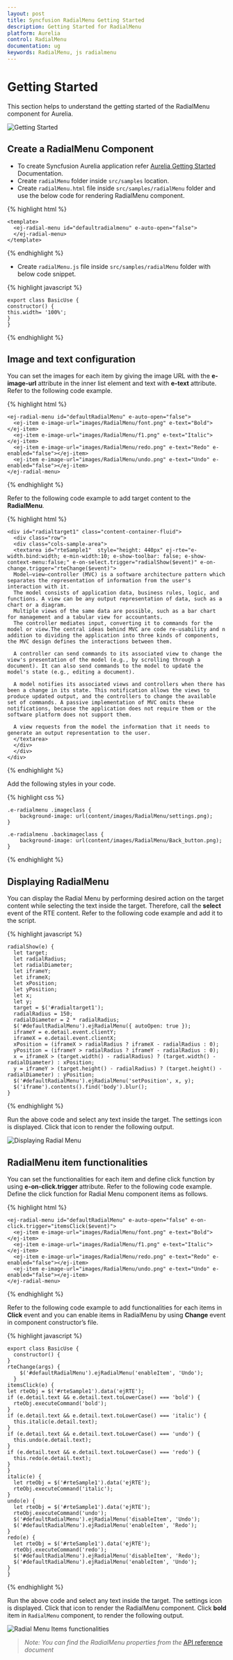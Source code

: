 ```yaml
---
layout: post
title: Syncfusion RadialMenu Getting Started
description: Getting Started for RadialMenu
platform: Aurelia
control: RadialMenu
documentation: ug
keywords: RadialMenu, js radialmenu
---
```


# Getting Started

This section helps to understand the getting started of the RadialMenu component for Aurelia.

![Getting Started](Getting_Started_images/Getting-Started_img1.png)

## Create a RadialMenu Component

*	To create Syncfusion Aurelia application refer [Aurelia Getting Started](https://help.syncfusion.com/aurelia/overview#getting-started) Documentation.
*	Create `radialMenu` folder inside `src/samples` location.
* Create `radialMenu.html` file inside `src/samples/radialMenu` folder and use the below code for rendering RadialMenu component.

{% highlight html %}

    <template>
      <ej-radial-menu id="defaultradialmenu" e-auto-open="false">                            
      </ej-radial-menu>
    </template>


{% endhighlight %} 

* Create `radialMenu.js` file inside `src/samples/radialMenu` folder with below code snippet.

{% highlight javascript %}

    export class BasicUse {
    constructor() {
    this.width= '100%';
    }
    }

{% endhighlight %}

## Image and text configuration

You can set the images for each item by giving the image URL with the **e-image-url** attribute in the inner list element and text with **e-text** attribute. Refer to the following code example. 

{% highlight html %}

    <ej-radial-menu id="defaultRadialMenu" e-auto-open="false">            
      <ej-item e-image-url="images/RadialMenu/font.png" e-text="Bold"></ej-item>
      <ej-item e-image-url="images/RadialMenu/f1.png" e-text="Italic"></ej-item>
      <ej-item e-image-url="images/RadialMenu/redo.png" e-text="Redo" e-enabled="false"></ej-item>
      <ej-item e-image-url="images/RadialMenu/undo.png" e-text="Undo" e-enabled="false"></ej-item>     
    </ej-radial-menu>

{% endhighlight %}

Refer to the following code example to add target content to the **RadialMenu**.

{% highlight html %}

    <div id="radialtarget1" class="content-container-fluid">
      <div class="row">
      <div class="cols-sample-area">
      <textarea id="rteSample1"  style="height: 440px" ej-rte="e-width.bind:width; e-min-width:10; e-show-toolbar: false; e-show-context-menu:false;" e-on-select.trigger="radialShow($event)" e-on-change.trigger="rteChange($event)">
      Model–view–controller (MVC) is a software architecture pattern which separates the representation of information from the user's interaction with it.
      The model consists of application data, business rules, logic, and functions. A view can be any output representation of data, such as a chart or a diagram.
      Multiple views of the same data are possible, such as a bar chart for management and a tabular view for accountants.
      The controller mediates input, converting it to commands for the model or view.The central ideas behind MVC are code re-usability and n addition to dividing the application into three kinds of components, the MVC design defines the interactions between them.

      A controller can send commands to its associated view to change the view's presentation of the model (e.g., by scrolling through a document). It can also send commands to the model to update the model's state (e.g., editing a document).

      A model notifies its associated views and controllers when there has been a change in its state. This notification allows the views to produce updated output, and the controllers to change the available set of commands. A passive implementation of MVC omits these notifications, because the application does not require them or the software platform does not support them.

      A view requests from the model the information that it needs to generate an output representation to the user.
      </textarea>
      </div>
      </div>
    </div>


{% endhighlight %}

Add the following styles in your code.

{% highlight css %}

    .e-radialmenu .imageclass {
        background-image: url(content/images/RadialMenu/settings.png);
    }

    .e-radialmenu .backimageclass {
        background-image: url(content/images/RadialMenu/Back_button.png);
    }

{% endhighlight %}

## Displaying RadialMenu

You can display the Radial Menu by performing desired action on the target content while selecting the text inside the target. Therefore, call the **select** event of the RTE content. Refer to the following code example and add it to the script.

{% highlight javascript %}


    radialShow(e) {
      let target;
      let radialRadius;
      let radialDiameter;
      let iframeY;
      let iframeX;
      let xPosition;
      let yPosition;
      let x;
      let y;
      target = $('#radialtarget1');
      radialRadius = 150;
      radialDiameter = 2 * radialRadius;
      $('#defaultRadialMenu').ejRadialMenu({ autoOpen: true });
      iframeY = e.detail.event.clientY;
      iframeX = e.detail.event.clientX;
      xPosition = (iframeX > radialRadius ? iframeX - radialRadius : 0);
      yPosition = (iframeY > radialRadius ? iframeY - radialRadius : 0);
      x = iframeX > (target.width() - radialRadius) ? (target.width() - radialDiameter) : xPosition;
      y = iframeY > (target.height() - radialRadius) ? (target.height() - radialDiameter) : yPosition;
      $('#defaultRadialMenu').ejRadialMenu('setPosition', x, y);
      $('iframe').contents().find('body').blur();
    }


{% endhighlight %}

Run the above code and select any text inside the target. The settings icon is displayed. Click that icon to render the following output.

![Displaying Radial Menu](Getting_Started_images/getting-started_img2.png)

## RadialMenu item functionalities

You can set the functionalities for each item and define click function by using **e-on-click.trigger** attribute. Refer to the following code example. Define the click function for Radial Menu component items as follows.

{% highlight html %}

    <ej-radial-menu id="defaultRadialMenu" e-auto-open="false" e-on-click.trigger="itemsClick($event)">            
      <ej-item e-image-url="images/RadialMenu/font.png" e-text="Bold"></ej-item>
      <ej-item e-image-url="images/RadialMenu/f1.png" e-text="Italic"></ej-item>
      <ej-item e-image-url="images/RadialMenu/redo.png" e-text="Redo" e-enabled="false"></ej-item>
      <ej-item e-image-url="images/RadialMenu/undo.png" e-text="Undo" e-enabled="false"></ej-item>     
    </ej-radial-menu>

{% endhighlight %}

Refer to the following code example to add functionalities for each items in **Click** event and you can enable items in RadialMenu by using **Change** event in component constructor’s file.

{% highlight javascript %}

    export class BasicUse {
      constructor() {
    }
    rteChange(args) {
        $('#defaultRadialMenu').ejRadialMenu('enableItem', 'Undo');
      }
    itemsClick(e) {
    let rteObj = $('#rteSample1').data('ejRTE');
    if (e.detail.text && e.detail.text.toLowerCase() === 'bold') {
      rteObj.executeCommand('bold');
    }
    if (e.detail.text && e.detail.text.toLowerCase() === 'italic') {
      this.italic(e.detail.text);
    }
    if (e.detail.text && e.detail.text.toLowerCase() === 'undo') {
      this.undo(e.detail.text);
    }
    if (e.detail.text && e.detail.text.toLowerCase() === 'redo') {
      this.redo(e.detail.text);
    }
    }
    italic(e) {
      let rteObj = $('#rteSample1').data('ejRTE');
      rteObj.executeCommand('italic');
    }
    undo(e) {
      let rteObj = $('#rteSample1').data('ejRTE');
      rteObj.executeCommand('undo');
      $('#defaultRadialMenu').ejRadialMenu('disableItem', 'Undo');
      $('#defaultRadialMenu').ejRadialMenu('enableItem', 'Redo');
    }
    redo(e) {
      let rteObj = $('#rteSample1').data('ejRTE');
      rteObj.executeCommand('redo');
      $('#defaultRadialMenu').ejRadialMenu('disableItem', 'Redo');
      $('#defaultRadialMenu').ejRadialMenu('enableItem', 'Undo');
    }
    }

{% endhighlight %}

Run the above code and select any text inside the target. The settings icon is displayed. Click that icon to render the RadialMenu component. Click **bold** item in `RadialMenu` component, to render the following output.

![Radial Menu Items functionalities](Getting_Started_images/Getting_Started_img3.png)


> _Note:_ _You can find the RadialMenu properties from the_ [API reference](https://help.syncfusion.com/api/js/ejradialmenu) _document_

